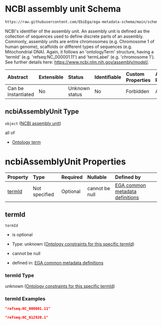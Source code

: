 # NCBI assembly unit Schema

```txt
https://raw.githubusercontent.com/EbiEga/ega-metadata-schema/main/schemas/EGA.common-definitions.json#/$defs/ncbiAssemblyDescriptor/properties/ncbiAssemblyUnit
```

NCBI's identifier of the assembly unit. An assembly unit is defined as the collection of sequences used to define discrete parts of an assembly. Commonly, assembly units are entire chromosomes (e.g. Chromosome 1 of human genome), scaffolds or different types of sequences (e.g. Mitochondrial DNA). Again, it follows an 'ontologyTerm' structure, having a 'termId' (e.g. 'refseq:NC\_000001.11') and 'termLabel' (e.g. 'chromosome 1'). See further details here: <https://www.ncbi.nlm.nih.gov/assembly/model/>.

| Abstract            | Extensible | Status         | Identifiable | Custom Properties | Additional Properties | Access Restrictions | Defined In                                                                                           |
| :------------------ | :--------- | :------------- | :----------- | :---------------- | :-------------------- | :------------------ | :--------------------------------------------------------------------------------------------------- |
| Can be instantiated | No         | Unknown status | No           | Forbidden         | Allowed               | none                | [EGA.common-definitions.json\*](../../../schemas/EGA.common-definitions.json "open original schema") |

## ncbiAssemblyUnit Type

`object` ([NCBI assembly unit](ega-4-defs-ncbis-assembly-descriptor-properties-ncbi-assembly-unit.md))

all of

* [Ontology term](ega-4-defs-ontology-term.md "check type definition")

# ncbiAssemblyUnit Properties

| Property          | Type          | Required | Nullable       | Defined by                                                                                                                                                                                                                                                                                                                                            |
| :---------------- | :------------ | :------- | :------------- | :---------------------------------------------------------------------------------------------------------------------------------------------------------------------------------------------------------------------------------------------------------------------------------------------------------------------------------------------------- |
| [termId](#termid) | Not specified | Optional | cannot be null | [EGA common metadata definitions](ega-4-defs-ncbis-assembly-descriptor-properties-ncbi-assembly-unit-properties-ontology-constraints-for-this-specific-termid.md "https://raw.githubusercontent.com/EbiEga/ega-metadata-schema/main/schemas/EGA.common-definitions.json#/$defs/ncbiAssemblyDescriptor/properties/ncbiAssemblyUnit/properties/termId") |

## termId



`termId`

* is optional

* Type: unknown ([Ontology constraints for this specific termId](ega-4-defs-ncbis-assembly-descriptor-properties-ncbi-assembly-unit-properties-ontology-constraints-for-this-specific-termid.md))

* cannot be null

* defined in: [EGA common metadata definitions](ega-4-defs-ncbis-assembly-descriptor-properties-ncbi-assembly-unit-properties-ontology-constraints-for-this-specific-termid.md "https://raw.githubusercontent.com/EbiEga/ega-metadata-schema/main/schemas/EGA.common-definitions.json#/$defs/ncbiAssemblyDescriptor/properties/ncbiAssemblyUnit/properties/termId")

### termId Type

unknown ([Ontology constraints for this specific termId](ega-4-defs-ncbis-assembly-descriptor-properties-ncbi-assembly-unit-properties-ontology-constraints-for-this-specific-termid.md))

### termId Examples

```json
"refseq:NC_000001.11"
```

```json
"refseq:NC_012920.1"
```
